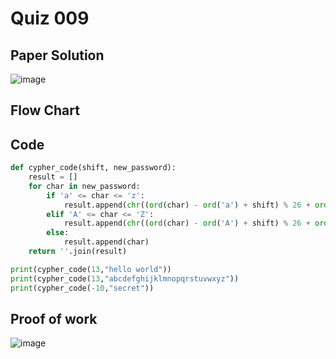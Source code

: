 # Quiz 009

## Paper Solution
![image](https://github.com/user-attachments/assets/2d12b8ed-4a09-4cd5-ae6f-8c9e49eb4bf7)

## Flow Chart
## Code
```.py
def cypher_code(shift, new_password):
    result = []
    for char in new_password:
        if 'a' <= char <= 'z':
            result.append(chr((ord(char) - ord('a') + shift) % 26 + ord('a')))
        elif 'A' <= char <= 'Z':
            result.append(chr((ord(char) - ord('A') + shift) % 26 + ord('A')))
        else:
            result.append(char)
    return ''.join(result)

print(cypher_code(13,"hello world"))
print(cypher_code(13,"abcdefghijklmnopqrstuvwxyz"))
print(cypher_code(-10,"secret"))


```
## Proof of work
![image](https://github.com/user-attachments/assets/262f458f-4726-4c55-b01f-0e940d8c6901)

